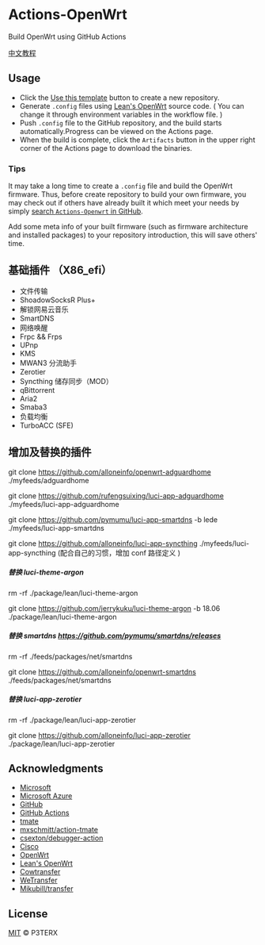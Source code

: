 # Actions-OpenWrt
Build OpenWrt using GitHub Actions

[中文教程](https://p3terx.com/archives/build-openwrt-with-github-actions.html)

## Usage

- Click the [Use this template](https://github.com/P3TERX/Actions-OpenWrt/generate) button to create a new repository.
- Generate `.config` files using [Lean's OpenWrt](https://github.com/coolsnowwolf/lede) source code. ( You can change it through environment variables in the workflow file. )
- Push `.config` file to the GitHub repository, and the build starts automatically.Progress can be viewed on the Actions page.
- When the build is complete, click the `Artifacts` button in the upper right corner of the Actions page to download the binaries.

### Tips

It may take a long time to create a `.config` file and build the OpenWrt firmware. Thus, before create repository to build your own firmware, you may check out if others have already built it which meet your needs by simply [search `Actions-Openwrt` in GitHub](https://github.com/search?q=Actions-openwrt).

Add some meta info of your built firmware (such as firmware architecture and installed packages) to your repository introduction, this will save others' time.

## 基础插件 （X86_efi）
- 文件传输
- ShoadowSocksR Plus+
- 解锁网易云音乐
- SmartDNS
- 网络唤醒
- Frpc && Frps
- UPnp
- KMS
- MWAN3 分流助手
- Zerotier
- Syncthing 储存同步（MOD）
- qBittorrent
- Aria2
- Smaba3
- 负载均衡
- TurboACC (SFE)

## 增加及替换的插件
git clone https://github.com/alloneinfo/openwrt-adguardhome ./myfeeds/adguardhome

git clone https://github.com/rufengsuixing/luci-app-adguardhome ./myfeeds/luci-app-adguardhome

git clone https://github.com/pymumu/luci-app-smartdns -b lede ./myfeeds/luci-app-smartdns

git clone https://github.com/alloneinfo/luci-app-syncthing ./myfeeds/luci-app-syncthing    (配合自己的习惯，增加 conf 路径定义 )


##### 替换 luci-theme-argon
rm -rf ./package/lean/luci-theme-argon

git clone https://github.com/jerrykuku/luci-theme-argon -b 18.06 ./package/lean/luci-theme-argon


##### 替换 smartdns   https://github.com/pymumu/smartdns/releases
rm -rf ./feeds/packages/net/smartdns

git clone https://github.com/alloneinfo/openwrt-smartdns ./feeds/packages/net/smartdns


##### 替换 luci-app-zerotier
rm -rf ./package/lean/luci-app-zerotier

git clone https://github.com/alloneinfo/luci-app-zerotier ./package/lean/luci-app-zerotier


## Acknowledgments

- [Microsoft](https://www.microsoft.com)
- [Microsoft Azure](https://azure.microsoft.com)
- [GitHub](https://github.com)
- [GitHub Actions](https://github.com/features/actions)
- [tmate](https://github.com/tmate-io/tmate)
- [mxschmitt/action-tmate](https://github.com/mxschmitt/action-tmate)
- [csexton/debugger-action](https://github.com/csexton/debugger-action)
- [Cisco](https://www.cisco.com/)
- [OpenWrt](https://github.com/openwrt/openwrt)
- [Lean's OpenWrt](https://github.com/coolsnowwolf/lede)
- [Cowtransfer](https://cowtransfer.com)
- [WeTransfer](https://wetransfer.com/)
- [Mikubill/transfer](https://github.com/Mikubill/transfer)

## License

[MIT](https://github.com/P3TERX/Actions-OpenWrt/blob/master/LICENSE) © P3TERX
